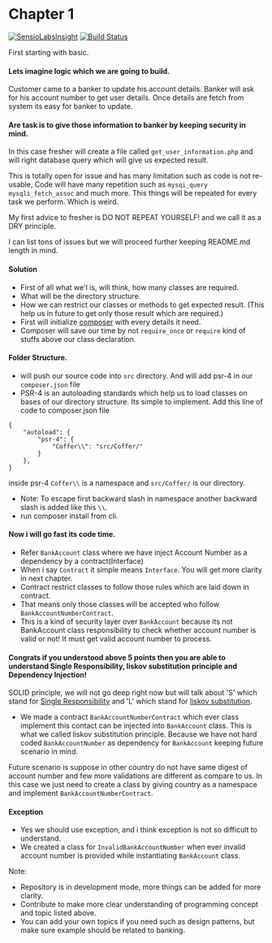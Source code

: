 # Chapter 1

[![SensioLabsInsight](https://insight.sensiolabs.com/projects/8fff287c-ba42-490f-bc31-3c7c804d9006/mini.png)](https://insight.sensiolabs.com/projects/8fff287c-ba42-490f-bc31-3c7c804d9006) 
[![Build Status](https://travis-ci.org/Modelizer/Bank.svg?branch=STEP-1)](https://travis-ci.org/Modelizer/Bank)

First starting with basic.

#### Lets imagine logic which we are going to build.
Customer came to a banker to update his account details.
Banker will ask for his account number to get user details.
Once details are fetch from system its easy for banker to update.

#### Are task is to give those information to banker by keeping security in mind.
In this case fresher will create a file called `get_user_information.php` and will
right database query which will give us expected result.

This is totally open for issue and has many limitation such as code is not re-usable,
Code will have many repetition such as `mysqi_query` `mysqli_fetch_assoc` and much more.
This things will be repeated for every task we perform. Which is weird.

My first advice to fresher is DO NOT REPEAT YOURSELF! and we call it as a DRY principle.

I can list tons of issues but we will proceed further keeping README.md length in mind.

#### Solution
* First of all what we'l is, will think, how many classes are required.
* What will be the directory structure.
* How we can restrict our classes or methods to get expected result. (This help us in future to get only those result which are required.)
* First will initialize [composer](https://getcomposer.org/) with every details it need.
* Composer will save our time by not `require_once` or `require` kind of stuffs above our class declaration.

#### Folder Structure.
* will push our source code into `src` directory. And will add psr-4 in our `composer.json` file
* PSR-4 is an autoloading standards which help us to load classes on bases of our directory structure.
Its simple to implement. Add this line of code to composer.json file
```
{
    "autoload": {
        "psr-4": {
            "Coffer\\": "src/Coffer/"
        }
    },
}
```

inside psr-4 `Coffer\\` is a namespace and `src/Coffer/` is our directory.
* Note: To escape first backward slash in namespace another backward slash is added like this `\\`.
* run composer install from cli.

#### Now i will go fast its code time.
* Refer `BankAccount` class where we have inject Account Number as a dependency by a contract(Interface)
* When i say `Contract` it simple means `Interface`. You will get more clarity in next chapter.
* Contract restrict classes to follow those rules which are laid down in contract.
* That means only those classes will be accepted who follow `BankAccountNumberContract`.
* This is a kind of security layer over `BankAccount` because its not BankAccount class responsibility to check
whether account number is valid or not! It must get valid account number to process.

#### Congrats if you understood above 5 points then you are able to understand Single Responsibility, liskov substitution principle and Dependency Injection!
SOLID principle, we will not go deep right now but will talk about
'S' which stand for [Single Responsibility](https://en.wikipedia.org/wiki/Single_responsibility_principle) and 'L' which stand for [liskov substitution](https://en.wikipedia.org/wiki/Liskov_substitution_principle).

* We made a contract `BankAccountNumberContract` which ever class implement this contact can be injected into
`BankAccount` class. This is what we called liskov substitution principle. Because we have not hard coded
`BankAccountNumber` as dependency for `BankAccount` keeping future scenario in mind.

Future scenario is suppose in other country do not have same digest of account number and few more validations are
different as compare to us.
In this case we just need to create a class by giving country as a namespace and implement `BankAccountNumberContract`.

#### Exception
* Yes we should use exception, and i think exception is not so difficult to understand.
* We created a class for `InvalidBankAccountNumber` when ever invalid account number is provided while
instantiating `BankAccount` class.

Note: 

* Repository is in development mode, more things can be added for more clarity.
* Contribute to make more clear understanding of programming concept and topic listed above.
* You can add your own topics if you need such as design patterns, but make sure example should be related to banking.

